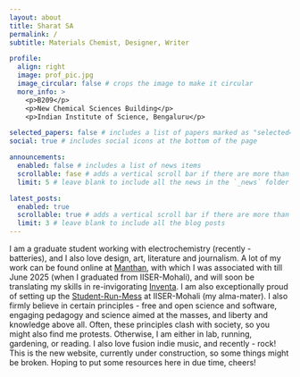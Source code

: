 ```yaml
---
layout: about
title: Sharat SA
permalink: /
subtitle: Materials Chemist, Designer, Writer 

profile:
  align: right
  image: prof_pic.jpg
  image_circular: false # crops the image to make it circular
  more_info: >
    <p>B209</p>
    <p>New Chemical Sciences Building</p>
    <p>Indian Institute of Science, Bengaluru</p>

selected_papers: false # includes a list of papers marked as "selected={true}"
social: true # includes social icons at the bottom of the page

announcements:
  enabled: false # includes a list of news items
  scrollable: fase # adds a vertical scroll bar if there are more than 3 news items
  limit: 5 # leave blank to include all the news in the `_news` folder

latest_posts:
  enabled: true
  scrollable: true # adds a vertical scroll bar if there are more than 3 new posts items
  limit: 3 # leave blank to include all the blog posts
---
```


I am a graduate student working with electrochemistry (recently - batteries), and I also love design, art, literature and journalism. A lot of my work can be found online at <a href='https://manthanmagazine.wordpress.com'>Manthan</a>, with which I was associated with till June 2025 (when I graduated from IISER-Mohali), and will soon be translating my skills in re-invigorating <a href='https://sites.google.com/view/inventa23/'>Inventa</a>. I am also exceptionally proud of setting up the <a href='https://web.iisermohali.ac.in/web/students/webpages/srmc.html'>Student-Run-Mess</a> at IISER-Mohali (my alma-mater). I also firmly believe in certain principles - free and open science and software, engaging pedagogy and science aimed at the masses, and liberty and knowledge above all. Often, these principles clash with society, so you might also find me protests. Otherwise, I am either in lab, running, gardening, or reading. I also love fusion indie music, and recently - rock! This is the new website, currently under construction, so some things might be broken. Hoping to put some resources here in due time, cheers!
